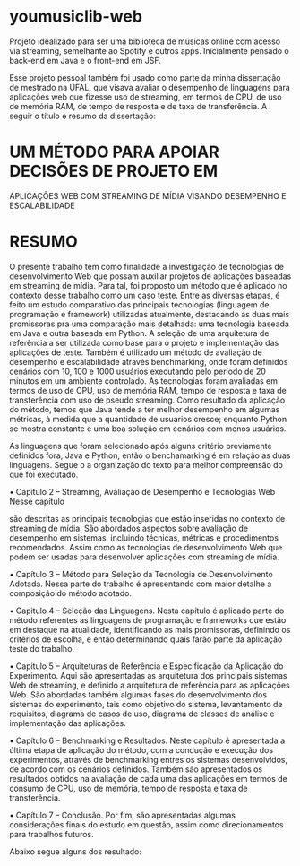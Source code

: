 # youmusiclib-web

Projeto idealizado para ser uma biblioteca de músicas online com acesso via streaming, semelhante ao Spotify e outros apps. Inicialmente pensado o back-end em Java e o front-end em JSF.

Esse projeto pessoal também foi usado como parte da minha dissertação de mestrado na UFAL, que visava avaliar o desempenho de linguagens para aplicações web que fizesse uso de streaming, em termos de CPU, de uso de memória RAM, de tempo de resposta e de taxa de transferência. A seguir o título e resumo da dissertação:


# UM MÉTODO PARA APOIAR DECISÕES DE PROJETO EM
APLICAÇÕES WEB COM STREAMING DE MÍDIA VISANDO
DESEMPENHO E ESCALABILIDADE

# RESUMO

O presente trabalho tem
como finalidade a investigação de tecnologias de desenvolvimento Web que possam auxiliar projetos de aplicações baseadas em streaming de mídia. Para tal, foi proposto um método que é aplicado no contexto desse trabalho como um caso teste. Entre as diversas etapas, é feito um estudo comparativo das principais tecnologias (linguagem de programação e framework) utilizadas atualmente, destacando as duas mais promissoras pra uma comparação mais detalhada: uma tecnologia baseada em Java e outra baseada em Python. A seleção de
uma arquitetura de referência a ser utilizada como base para o projeto e implementação das aplicações de teste. Também é utilizado um método de avaliação de desempenho e
escalabilidade através benchmarking, onde foram definidos cenários com 10, 100 e 1000 usuários executando pelo período de 20 minutos em um ambiente controlado. As tecnologias
foram avaliadas em termos de uso de CPU, uso de memória RAM, tempo de resposta e taxa de transferência com uso de pseudo streaming. Como resultado da aplicação do método, temos
que Java tende a ter melhor desempenho em algumas métricas, à medida que a quantidade de usuários cresce; enquanto Python se mostra constante e uma boa solução em cenários
com menos usuários.


As linguagens que foram selecionado após alguns critério previamente definidos fora, Java e Python, então o benchamarking é em relação as duas linguagens. Segue o a organização
do texto para melhor compreensão do que foi executado.


• Capítulo 2 – Streaming, Avaliação de Desempenho e Tecnologias Web Nesse capítulo

são descritas as principais tecnologias que estão inseridas no contexto de streaming de mídia. São abordados aspectos sobre avaliação de desempenho em sistemas, incluindo
técnicas, métricas e procedimentos recomendados. Assim como as tecnologias de desenvolvimento Web que podem ser usadas para desenvolver aplicações com streaming
de mídia.

• Capítulo 3 – Método para Seleção da Tecnologia de Desenvolvimento Adotada. Nessa parte do trabalho é apresentando com maior detalhe a composição do método adotado.

• Capitulo 4 – Seleção das Linguagens. Nesta capítulo é aplicado parte do método referentes as linguagens de programação e frameworks que estão em destaque na
atualidade, identificando as mais promissoras, definindo os critérios de escolha, e então determinando quais farão parte da aplicação teste do trabalho.

• Capitulo 5 – Arquiteturas de Referência e Especificação da Aplicação do Experimento. Aqui são apresentadas as arquitetura dos principais sistemas Web de streaming,
e definido a arquitetura de referência para as aplicações Web. São abordadas também algumas fases do desenvolvimento dos sistemas do experimento, tais como objetivo do
sistema, levantamento de requisitos, diagrama de casos de uso, diagrama de classes de análise e implementação das aplicações.

• Capítulo 6 – Benchmarking e Resultados. Neste capítulo é apresentada a última etapa de aplicação do método, com a condução e execução dos experimentos, através de
benchmarking entres os sistemas desenvolvidos, de acordo com os cenários definidos. Também são apresentados os resultados obtidos na avaliação de cada uma das
aplicações em termos de consumo de CPU, uso de memória, tempo de resposta e taxa de transferência.

• Capítulo 7 – Conclusão. Por fim, são apresentadas algumas considerações finais do estudo em questão, assim como direcionamentos para trabalhos futuros.

Abaixo segue alguns dos resultado:


